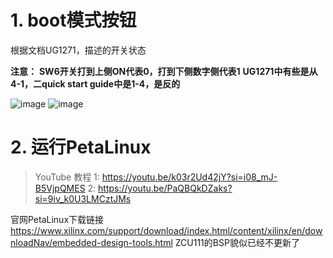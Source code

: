# 1. boot模式按钮

根据文档UG1271，描述的开关状态

**注意：**
**SW6开关打到上侧ON代表0，打到下侧数字侧代表1**
**UG1271中有些是从4-1，二quick start guide中是1-4，是反的**

![image](https://github.com/user-attachments/assets/a4c04210-a545-4468-bf25-68fd56a1b7f2)
![image](https://github.com/user-attachments/assets/0c6782c6-3326-4ee0-92cc-5c9e7fa0df8a)

# 2. 运行PetaLinux

> YouTube 教程
> 1: https://youtu.be/k03r2Ud42jY?si=i08_mJ-B5VjpQMES
> 2: https://youtu.be/PaQBQkDZaks?si=9iv_k0U3LMCztJMs

官网PetaLinux下载链接
https://www.xilinx.com/support/download/index.html/content/xilinx/en/downloadNav/embedded-design-tools.html
ZCU111的BSP貌似已经不更新了